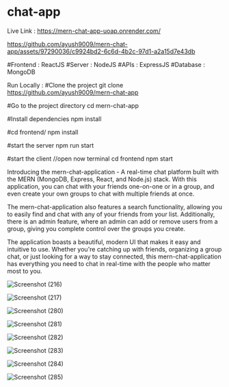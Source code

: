 # chat-app


Live Link : https://mern-chat-app-uoap.onrender.com/

https://github.com/ayush9009/mern-chat-app/assets/97290036/c9924bd2-6c6d-4b2c-97d1-a2a15d7e43db



#Frontend : ReactJS
#Server   : NodeJS 
#APIs     : ExpressJS
#Database : MongoDB

Run Locally :
#Clone the project
git clone https://github.com/ayush9009/mern-chat-app

#Go to the project directory
cd mern-chat-app

#Install dependencies
npm install

#cd frontend/
npm install

#start the server
npm run start

#start the client
  //open now terminal
  cd frontend
  npm start

Introducing the mern-chat-application -  A real-time chat platform built with the MERN (MongoDB, Express, React, and Node.js) stack.
With this application, you can chat with your friends one-on-one or in a group, and even create your own groups to chat with multiple friends at once.

The mern-chat-application also features a search functionality, allowing you to easily find and chat with any of your friends from your list.
Additionally, there is an admin feature, where an admin can add or remove users from a group, giving you complete control over the groups you create.

The application boasts a beautiful, modern UI that makes it easy and intuitive to use. Whether you're catching up with friends, organizing a group chat,
or just looking for a way to stay connected, this mern-chat-application has everything you need to chat in real-time with the people who matter most to you.


![Screenshot (216)](https://user-images.githubusercontent.com/97290036/236368151-5bdb8058-57bc-4fae-ba7e-314136371edc.png)

![Screenshot (217)](https://user-images.githubusercontent.com/97290036/236368127-4425db04-bac0-4a99-be76-05efc636a17b.png)


![Screenshot (280)](https://github.com/ayush9009/mern-chat-app/assets/97290036/e94984e5-1adc-443e-9e36-eff43621142b)

![Screenshot (281)](https://github.com/ayush9009/mern-chat-app/assets/97290036/99a73a14-c680-43fd-91e7-c63f55ca841e)

![Screenshot (282)](https://github.com/ayush9009/mern-chat-app/assets/97290036/e0423791-39c4-45cf-b08a-39ef1daed0a9)

![Screenshot (283)](https://github.com/ayush9009/mern-chat-app/assets/97290036/f951db28-769e-476f-85d6-5f505f907f36)

![Screenshot (284)](https://github.com/ayush9009/mern-chat-app/assets/97290036/fbbc41bb-2993-4748-a060-f7752eec0e43)

![Screenshot (285)](https://github.com/ayush9009/mern-chat-app/assets/97290036/c9f6c1cb-7a18-4c66-8ce0-e9386eb2f2b7)







